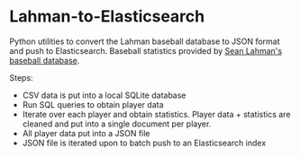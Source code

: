 # Lahman-to-Elasticsearch

Python utilities to convert the Lahman baseball database to JSON format and push to Elasticsearch. Baseball statistics provided by [Sean Lahman's baseball database](http://www.seanlahman.com/baseball-archive/statistics/).

Steps:
- CSV data is put into a local SQLite database 
- Run SQL queries to obtain player data
- Iterate over each player and obtain statistics. Player data + statistics are cleaned and put into a single document per player.
- All player data put into a JSON file
- JSON file is iterated upon to batch push to an Elasticsearch index
